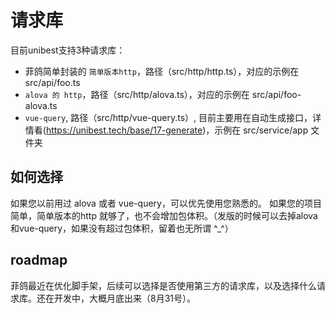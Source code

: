 # 请求库

目前unibest支持3种请求库：
- 菲鸽简单封装的 `简单版本http`，路径（src/http/http.ts），对应的示例在 src/api/foo.ts
- `alova 的 http`，路径（src/http/alova.ts），对应的示例在 src/api/foo-alova.ts
- `vue-query`, 路径（src/http/vue-query.ts）, 目前主要用在自动生成接口，详情看(https://unibest.tech/base/17-generate)，示例在 src/service/app 文件夹

## 如何选择
如果您以前用过 alova 或者 vue-query，可以优先使用您熟悉的。
如果您的项目简单，简单版本的http 就够了，也不会增加包体积。（发版的时候可以去掉alova和vue-query，如果没有超过包体积，留着也无所谓 ^_^）

## roadmap
菲鸽最近在优化脚手架，后续可以选择是否使用第三方的请求库，以及选择什么请求库。还在开发中，大概月底出来（8月31号）。